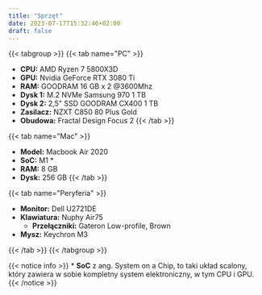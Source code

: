 ```yaml
---
title: "Sprzęt"
date: 2023-07-17T15:32:46+02:00
draft: false
---
```


{{< tabgroup >}}
{{< tab name="PC" >}}
- **CPU:** AMD Ryzen 7 5800X3D
- **GPU:** Nvidia GeForce RTX 3080 Ti
- **RAM:** GOODRAM 16 GB x 2 @3600Mhz
- **Dysk 1:** M.2 NVMe Samsung 970 1 TB
- **Dysk 2:** 2,5" SSD GOODRAM CX400 1 TB
- **Zasilacz:** NZXT C850 80 Plus Gold
- **Obudowa:** Fractal Design Focus 2
{{< /tab >}}

{{< tab name="Mac" >}}
- **Model:** Macbook Air 2020
- **SoC:** M1 *
- **RAM:** 8 GB
- **Dysk:** 256 GB
{{< /tab >}}

{{< tab name="Peryferia" >}}
- **Monitor:** Dell U2721DE
- **Klawiatura:** Nuphy Air75
  - **Przełączniki:** Gateron Low-profile, Brown
- **Mysz:** Keychron M3

{{< /tab >}}
{{< /tabgroup >}}

{{< notice info >}}
\* **SoC** z ang. System on a Chip, to taki układ scalony, który zawiera w sobie kompletny system elektroniczny, w tym CPU i GPU.
{{< /notice >}}
